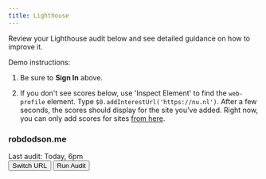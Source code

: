 ```yaml
---
title: Lighthouse
---
```


Review your Lighthouse audit below and see detailed guidance on how to improve it.

Demo instructions:

1. Be sure to **Sign In** above.

1. If you don't see scores below, use 'Inspect Element' to find the `web-profile` element.
   Type `$0.addInterestUrl('https://nu.nl')`.
   After a few seconds, the scores should display for the site you've added.
   Right now, you can only add scores for sites [from here](https://webdev-dot-lighthouse-ci.appspot.com/).

<div>
<web-profile>
  <!-- TODO: This is just fake data for now -->
  <div class="profile__site">
    <div class="profile__site-details">
      <h3>robdodson.me</h3>
      <div>Last audit: Today, 6pm</div>
    </div>
    <div class="profile__site-actions">
      <button>Switch URL</button>
      <button>Run Audit</button>
    </div>
  </div>
  <web-lighthouse-scores></web-lighthouse-scores>
</web-profile>
</div>

<div><web-todo-list>
<script type="application/json">{% include "./allguides.json" %}</script>
</web-todo-list></div>
